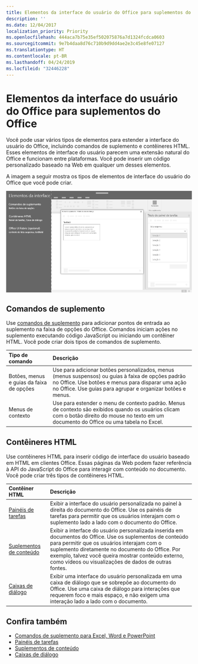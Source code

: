 ```yaml
---
title: Elementos da interface do usuário do Office para suplementos do Office
description: ''
ms.date: 12/04/2017
localization_priority: Priority
ms.openlocfilehash: 444aca7b75e35ef502075876a7d1324fcdca0603
ms.sourcegitcommit: 9e7b4daa8d76c710b9d9dd4ae2e3c45e8fe07127
ms.translationtype: HT
ms.contentlocale: pt-BR
ms.lasthandoff: 04/24/2019
ms.locfileid: "32446228"
---
```

# <a name="office-ui-elements-for-office-add-ins"></a>Elementos da interface do usuário do Office para suplementos do Office

Você pode usar vários tipos de elementos para estender a interface do usuário do Office, incluindo comandos de suplemento e contêineres HTML. Esses elementos de interface do usuário parecem uma extensão natural do Office e funcionam entre plataformas. Você pode inserir um código personalizado baseado na Web em qualquer um desses elementos.

A imagem a seguir mostra os tipos de elementos de interface do usuário do Office que você pode criar.

![Uma imagem que mostra comandos de suplemento na faixa de opções, um painel de tarefas e uma caixa de diálogo em um documento do Office](../images/overview-with-app-interface-elements.png)

## <a name="add-in-commands"></a>Comandos de suplemento

Use [comandos de suplemento](add-in-commands.md) para adicionar pontos de entrada ao suplemento na faixa de opções do Office. Comandos iniciam ações no suplemento executando código JavaScript ou iniciando um contêiner HTML. Você pode criar dois tipos de comandos de suplemento.

|**Tipo de comando**|**Descrição**|
|:---------------|:--------------|
|Botões, menus e guias da faixa de opções|Use para adicionar botões personalizados, menus (menus suspensos) ou guias à faixa de opções padrão no Office. Use botões e menus para disparar uma ação no Office. Use guias para agrupar e organizar botões e menus.|
|Menus de contexto| Use para estender o menu de contexto padrão. Menus de contexto são exibidos quando os usuários clicam com o botão direito do mouse no texto em um documento do Office ou uma tabela no Excel.| 

## <a name="html-containers"></a>Contêineres HTML

Use contêineres HTML para inserir código de interface do usuário baseado em HTML em clientes Office. Essas páginas da Web podem fazer referência à API do JavaScript do Office para interagir com conteúdo no documento. Você pode criar três tipos de contêineres HTML.

|**Contêiner HTML**|**Descrição**|
|:-----------------|:--------------|
|[Painéis de tarefas](task-pane-add-ins.md)|Exibir a interface do usuário personalizada no painel à direita do documento do Office. Use os painéis de tarefas para permitir que os usuários interajam com o suplemento lado a lado com o documento do Office.|
|[Suplementos de conteúdo](content-add-ins.md)|Exibir a interface do usuário personalizada inserida em documentos do Office. Use os suplementos de conteúdo para permitir que os usuários interajam com o suplemento diretamente no documento do Office. Por exemplo, talvez você queira mostrar conteúdo externo, como vídeos ou visualizações de dados de outras fontes. |
|[Caixas de diálogo](dialog-boxes.md)|Exibir uma interface do usuário personalizada em uma caixa de diálogo que se sobrepõe ao documento do Office. Use uma caixa de diálogo para interações que requerem foco e mais espaço, e não exigem uma interação lado a lado com o documento.|

## <a name="see-also"></a>Confira também

- [Comandos de suplemento para Excel, Word e PowerPoint](add-in-commands.md)
- [Painéis de tarefas](task-pane-add-ins.md)
- [Suplementos de conteúdo](content-add-ins.md)
- [Caixas de diálogo](dialog-boxes.md)
